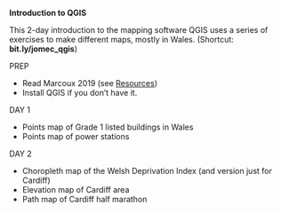 **Introduction to QGIS**

This 2-day introduction to the mapping software QGIS uses a series of exercises to make different maps, mostly in Wales. (Shortcut: **bit.ly/jomec_qgis**)

PREP
- Read Marcoux 2019 (see [Resources](https://github.com/aodhanlutetiae/QGIS/blob/main/resources.md))
- Install QGIS if you don’t have it. 

DAY 1
- Points map of Grade 1 listed buildings in Wales
- Points map of power stations

DAY 2
- Choropleth map of the Welsh Deprivation Index (and version just for Cardiff)
- Elevation map of Cardiff area
- Path map of Cardiff half marathon
